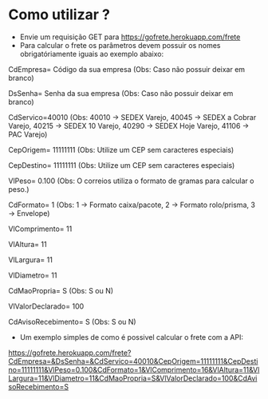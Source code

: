 # Como utilizar ?

- Envie um requisição GET para https://gofrete.herokuapp.com/frete
- Para calcular o frete os parâmetros devem possuir os nomes obrigatóriamente iguais ao exemplo abaixo:

CdEmpresa= Código da sua empresa (Obs: Caso não possuir deixar em branco)

DsSenha= Senha da sua empresa (Obs: Caso não possuir deixar em branco)

CdServico=40010 (Obs: 40010 -> SEDEX Varejo, 40045 -> SEDEX a Cobrar Varejo, 40215 -> SEDEX 10 Varejo, 40290 -> SEDEX Hoje Varejo, 41106 -> PAC Varejo)

CepOrigem= 11111111 (Obs: Utilize um CEP sem caracteres especiais)

CepDestino= 11111111 (Obs: Utilize um CEP sem caracteres especiais)

VlPeso= 0.100 (Obs: O correios utiliza o formato de gramas para calcular o peso.)

CdFormato= 1 (Obs: 1 -> Formato caixa/pacote, 2 -> Formato rolo/prisma, 3 -> Envelope)

VlComprimento= 11

VlAltura= 11

VlLargura= 11

VlDiametro= 11

CdMaoPropria= S (Obs: S ou N)

VlValorDeclarado= 100

CdAvisoRecebimento= S (Obs: S ou N)

- Um exemplo simples de como é possivel calcular o frete com a API:

https://gofrete.herokuapp.com/frete?CdEmpresa=&DsSenha=&CdServico=40010&CepOrigem=11111111&CepDestino=11111111&VlPeso=0.100&CdFormato=1&VlComprimento=16&VlAltura=11&VlLargura=11&VlDiametro=11&CdMaoPropria=S&VlValorDeclarado=100&CdAvisoRecebimento=S
